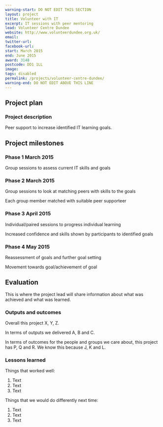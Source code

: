 ```yaml
---
warning-start: DO NOT EDIT THIS SECTION
layout: project
title: Volunteer with IT
excerpt: IT sessions with peer mentoring
lead: Volunteer Centre Dundee
website: http://www.volunteerdundee.org.uk/
email: 
twitter-url: 
facebook-url: 
start: March 2015
end: June 2015
award: 3148
postcode: DD1 1LL
image:
tags: disabled 
permalink: /projects/volunteer-centre-dundee/
warning-end: DO NOT EDIT ABOVE THIS LINE
---
```


## Project plan

### Project description

Peer support to increase identified IT learning goals.


## Project milestones

### Phase 1 March 2015

Group sessions to assess current IT skills and goals

### Phase 2 March 2015 

Group sessions to look at matching peers with skills to the goals

Each group member matched with suitable peer supporteer

### Phase 3 April 2015

Individual/paired sessions to progress individual learning

Increased confidence and skills shown by participants to identified goals

### Phase 4 May 2015

Reassessment of goals and further goal setting

Movement towards goal/achievement of goal


## Evaluation

This is where the project lead will share information about what was achieved and what was learned.

### Outputs and outcomes

Overall this project X, Y, Z.

In terms of outputs we delivered A, B and C.

In terms of outcomes for the people and groups we care about, this project has P, Q and R. We know this because J, K and L.

### Lessons learned

Things that worked well:

1. Text
2. Text
3. Text

Things that we would do differently next time:

1. Text
2. Text
3. Text
